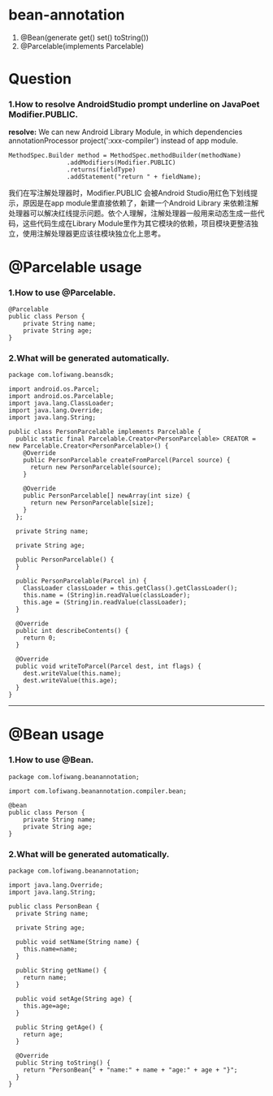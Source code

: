 # bean-annotation
1. @Bean(generate get() set() toString())
2. @Parcelable(implements Parcelable)


# Question
### 1.How to resolve AndroidStudio prompt underline on JavaPoet Modifier.PUBLIC.
**resolve:** We can new Android Library Module, in which dependencies annotationProcessor project(':xxx-compiler') instead of app module.
```
MethodSpec.Builder method = MethodSpec.methodBuilder(methodName)
                .addModifiers(Modifier.PUBLIC)
                .returns(fieldType)
                .addStatement("return " + fieldName);
```
我们在写注解处理器时，Modifier.PUBLIC 会被Android Studio用红色下划线提示，原因是在app module里直接依赖了，新建一个Android Library 来依赖注解处理器可以解决红线提示问题。依个人理解，注解处理器一般用来动态生成一些代码，这些代码生成在Library Module里作为其它模块的依赖，项目模块更整洁独立，使用注解处理器更应该往模块独立化上思考。

# @Parcelable usage
### 1.How to use @Parcelable.
```
@Parcelable
public class Person {
    private String name;
    private String age;
}
```
### 2.What will be generated automatically.
```
package com.lofiwang.beansdk;

import android.os.Parcel;
import android.os.Parcelable;
import java.lang.ClassLoader;
import java.lang.Override;
import java.lang.String;

public class PersonParcelable implements Parcelable {
  public static final Parcelable.Creator<PersonParcelable> CREATOR = new Parcelable.Creator<PersonParcelable>() {
    @Override
    public PersonParcelable createFromParcel(Parcel source) {
      return new PersonParcelable(source);
    }

    @Override
    public PersonParcelable[] newArray(int size) {
      return new PersonParcelable[size];
    }
  };

  private String name;

  private String age;

  public PersonParcelable() {
  }

  public PersonParcelable(Parcel in) {
    ClassLoader classLoader = this.getClass().getClassLoader();
    this.name = (String)in.readValue(classLoader);
    this.age = (String)in.readValue(classLoader);
  }

  @Override
  public int describeContents() {
    return 0;
  }

  @Override
  public void writeToParcel(Parcel dest, int flags) {
    dest.writeValue(this.name);
    dest.writeValue(this.age);
  }
}

```

------------------------------------------------------------------------------------

# @Bean usage
### 1.How to use @Bean.
```
package com.lofiwang.beanannotation;

import com.lofiwang.beanannotation.compiler.bean;

@bean
public class Person {
    private String name;
    private String age;
}
```

### 2.What will be generated automatically.
```
package com.lofiwang.beanannotation;

import java.lang.Override;
import java.lang.String;

public class PersonBean {
  private String name;

  private String age;

  public void setName(String name) {
    this.name=name;
  }

  public String getName() {
    return name;
  }

  public void setAge(String age) {
    this.age=age;
  }

  public String getAge() {
    return age;
  }

  @Override
  public String toString() {
    return "PersonBean{" + "name:" + name + "age:" + age + "}";
  }
}
```
